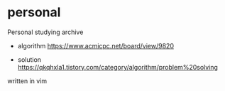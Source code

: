 # personal
Personal studying archive

- algorithm
https://www.acmicpc.net/board/view/9820

- solution
https://qkqhxla1.tistory.com/category/algorithm/problem%20solving

written in vim
